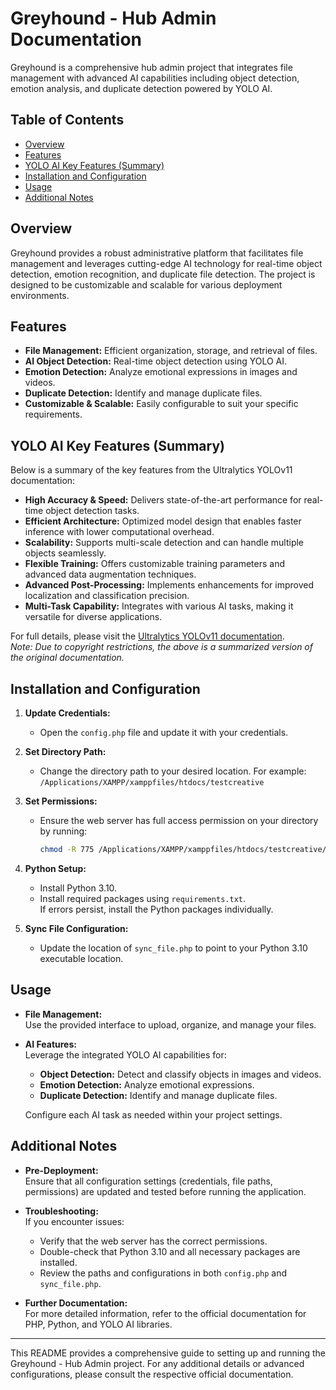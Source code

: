 # Greyhound - Hub Admin Documentation

Greyhound is a comprehensive hub admin project that integrates file management with advanced AI capabilities including object detection, emotion analysis, and duplicate detection powered by YOLO AI.

## Table of Contents
- [Overview](#overview)
- [Features](#features)
- [YOLO AI Key Features (Summary)](#yolo-ai-key-features-summary)
- [Installation and Configuration](#installation-and-configuration)
- [Usage](#usage)
- [Additional Notes](#additional-notes)

## Overview
Greyhound provides a robust administrative platform that facilitates file management and leverages cutting-edge AI technology for real-time object detection, emotion recognition, and duplicate file detection. The project is designed to be customizable and scalable for various deployment environments.

## Features
- **File Management:** Efficient organization, storage, and retrieval of files.
- **AI Object Detection:** Real-time object detection using YOLO AI.
- **Emotion Detection:** Analyze emotional expressions in images and videos.
- **Duplicate Detection:** Identify and manage duplicate files.
- **Customizable & Scalable:** Easily configurable to suit your specific requirements.

## YOLO AI Key Features (Summary)
Below is a summary of the key features from the Ultralytics YOLOv11 documentation:
- **High Accuracy & Speed:** Delivers state-of-the-art performance for real-time object detection tasks.
- **Efficient Architecture:** Optimized model design that enables faster inference with lower computational overhead.
- **Scalability:** Supports multi-scale detection and can handle multiple objects seamlessly.
- **Flexible Training:** Offers customizable training parameters and advanced data augmentation techniques.
- **Advanced Post-Processing:** Implements enhancements for improved localization and classification precision.
- **Multi-Task Capability:** Integrates with various AI tasks, making it versatile for diverse applications.

For full details, please visit the [Ultralytics YOLOv11 documentation](https://docs.ultralytics.com/models/yolo11/#key-features).  
*Note: Due to copyright restrictions, the above is a summarized version of the original documentation.*

## Installation and Configuration

1. **Update Credentials:**  
   - Open the `config.php` file and update it with your credentials.

2. **Set Directory Path:**  
   - Change the directory path to your desired location. For example:  
     `/Applications/XAMPP/xamppfiles/htdocs/testcreative`

3. **Set Permissions:**  
   - Ensure the web server has full access permission on your directory by running:  
     ```bash
     chmod -R 775 /Applications/XAMPP/xamppfiles/htdocs/testcreative/
     ```

4. **Python Setup:**  
   - Install Python 3.10.
   - Install required packages using `requirements.txt`.  
     If errors persist, install the Python packages individually.

5. **Sync File Configuration:**  
   - Update the location of `sync_file.php` to point to your Python 3.10 executable location.

## Usage

- **File Management:**  
  Use the provided interface to upload, organize, and manage your files.

- **AI Features:**  
  Leverage the integrated YOLO AI capabilities for:
  - **Object Detection:** Detect and classify objects in images and videos.
  - **Emotion Detection:** Analyze emotional expressions.
  - **Duplicate Detection:** Identify and manage duplicate files.
  
  Configure each AI task as needed within your project settings.

## Additional Notes

- **Pre-Deployment:**  
  Ensure that all configuration settings (credentials, file paths, permissions) are updated and tested before running the application.

- **Troubleshooting:**  
  If you encounter issues:
  - Verify that the web server has the correct permissions.
  - Double-check that Python 3.10 and all necessary packages are installed.
  - Review the paths and configurations in both `config.php` and `sync_file.php`.

- **Further Documentation:**  
  For more detailed information, refer to the official documentation for PHP, Python, and YOLO AI libraries.

---

This README provides a comprehensive guide to setting up and running the Greyhound - Hub Admin project. For any additional details or advanced configurations, please consult the respective official documentation.
